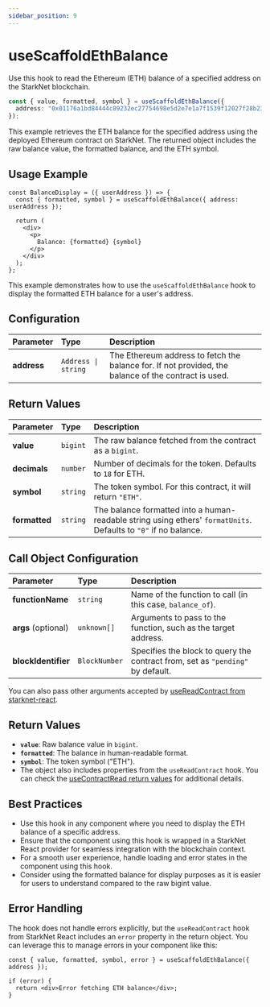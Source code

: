 ```yaml
---
sidebar_position: 9
---
```


# useScaffoldEthBalance

Use this hook to read the Ethereum (ETH) balance of a specified address on the StarkNet blockchain.

```ts
const { value, formatted, symbol } = useScaffoldEthBalance({
  address: "0x01176a1bd84444c89232ec27754698e5d2e7e1a7f1539f12027f28b23ec9f3d8",
});
```

This example retrieves the ETH balance for the specified address using the deployed Ethereum contract on StarkNet. The returned object includes the raw balance value, the formatted balance, and the ETH symbol.

## Usage Example

```tsx
const BalanceDisplay = ({ userAddress }) => {
  const { formatted, symbol } = useScaffoldEthBalance({ address: userAddress });

  return (
    <div>
      <p>
        Balance: {formatted} {symbol}
      </p>
    </div>
  );
};
```

This example demonstrates how to use the `useScaffoldEthBalance` hook to display the formatted ETH balance for a user's address.

## Configuration

| Parameter   | Type                | Description                                                                                          |
| :---------- | :------------------ | :--------------------------------------------------------------------------------------------------- |
| **address** | `Address \| string` | The Ethereum address to fetch the balance for. If not provided, the balance of the contract is used. |

## Return Values

| Parameter     | Type     | Description                                                                                                      |
| :------------ | :------- | :--------------------------------------------------------------------------------------------------------------- |
| **value**     | `bigint` | The raw balance fetched from the contract as a `bigint`.                                                         |
| **decimals**  | `number` | Number of decimals for the token. Defaults to `18` for ETH.                                                      |
| **symbol**    | `string` | The token symbol. For this contract, it will return `"ETH"`.                                                     |
| **formatted** | `string` | The balance formatted into a human-readable string using ethers' `formatUnits`. Defaults to `"0"` if no balance. |

## Call Object Configuration

| Parameter           | Type          | Description                                                                    |
| :------------------ | :------------ | :----------------------------------------------------------------------------- |
| **functionName**    | `string`      | Name of the function to call (in this case, `balance_of`).                     |
| **args** (optional) | `unknown[]`   | Arguments to pass to the function, such as the target address.                 |
| **blockIdentifier** | `BlockNumber` | Specifies the block to query the contract from, set as `"pending"` by default. |

You can also pass other arguments accepted by [useReadContract from starknet-react](https://starknet-react.com/docs/hooks/queries/usecontractread).

## Return Values

- **`value`**: Raw balance value in `bigint`.
- **`formatted`**: The balance in human-readable format.
- **`symbol`**: The token symbol ("ETH").
- The object also includes properties from the `useReadContract` hook. You can check the [useContractRead return values](https://starknet-react.com/docs/hooks/queries/usecontractread) for additional details.

## Best Practices

- Use this hook in any component where you need to display the ETH balance of a specific address.
- Ensure that the component using this hook is wrapped in a StarkNet React provider for seamless integration with the blockchain context.
- For a smooth user experience, handle loading and error states in the component using this hook.
- Consider using the formatted balance for display purposes as it is easier for users to understand compared to the raw bigint value.

## Error Handling

The hook does not handle errors explicitly, but the `useReadContract` hook from StarkNet React includes an `error` property in the return object. You can leverage this to manage errors in your component like this:

```tsx
const { value, formatted, symbol, error } = useScaffoldEthBalance({ address });

if (error) {
  return <div>Error fetching ETH balance</div>;
}
```
